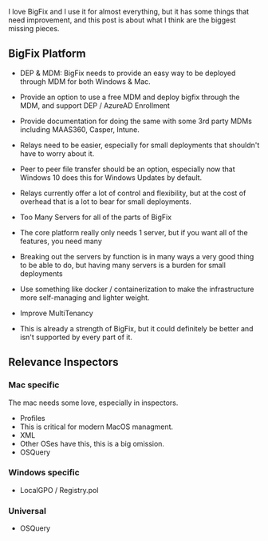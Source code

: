 
I love BigFix and I use it for almost everything, but it has some things that need improvement, and this post is about what I think are the biggest missing pieces.


## BigFix Platform

- DEP & MDM: BigFix needs to provide an easy way to be deployed through MDM for both Windows & Mac.
 - Provide an option to use a free MDM and deploy bigfix through the MDM, and support DEP / AzureAD Enrollment
 - Provide documentation for doing the same with some 3rd party MDMs including MAAS360, Casper, Intune.

- Relays need to be easier, especially for small deployments that shouldn't have to worry about it.
 - Peer to peer file transfer should be an option, especially now that Windows 10 does this for Windows Updates by default.
 - Relays currently offer a lot of control and flexibility, but at the cost of overhead that is a lot to bear for small deployments.

- Too Many Servers for all of the parts of BigFix
 - The core platform really only needs 1 server, but if you want all of the features, you need many
 - Breaking out the servers by function is in many ways a very good thing to be able to do, but having many servers is a burden for small deployments
 - Use something like docker / containerization to make the infrastructure more self-managing and lighter weight.

- Improve MultiTenancy
 - This is already a strength of BigFix, but it could definitely be better and isn't supported by every part of it.

## Relevance Inspectors

### Mac specific

The mac needs some love, especially in inspectors.

- Profiles
 - This is critical for modern MacOS managment.
- XML
 - Other OSes have this, this is a big omission.
- OSQuery

### Windows specific

- LocalGPO / Registry.pol

### Universal

- OSQuery
